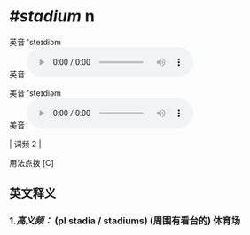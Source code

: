 # ***\#stadium*** n
英音 'steɪdiəm  
英音
<audio src="./media/stadium-B.aac" controls="controls"></audio>

美音 'steɪdiəm  
美音
<audio src="./media/stadium.aac" controls="controls"></audio>



| 词频 2 |  

用法点拨  [C] 

英文释义
---
### 1.*高义频：* **(pl stadia / stadiums) (周围有看台的) 体育场**  


